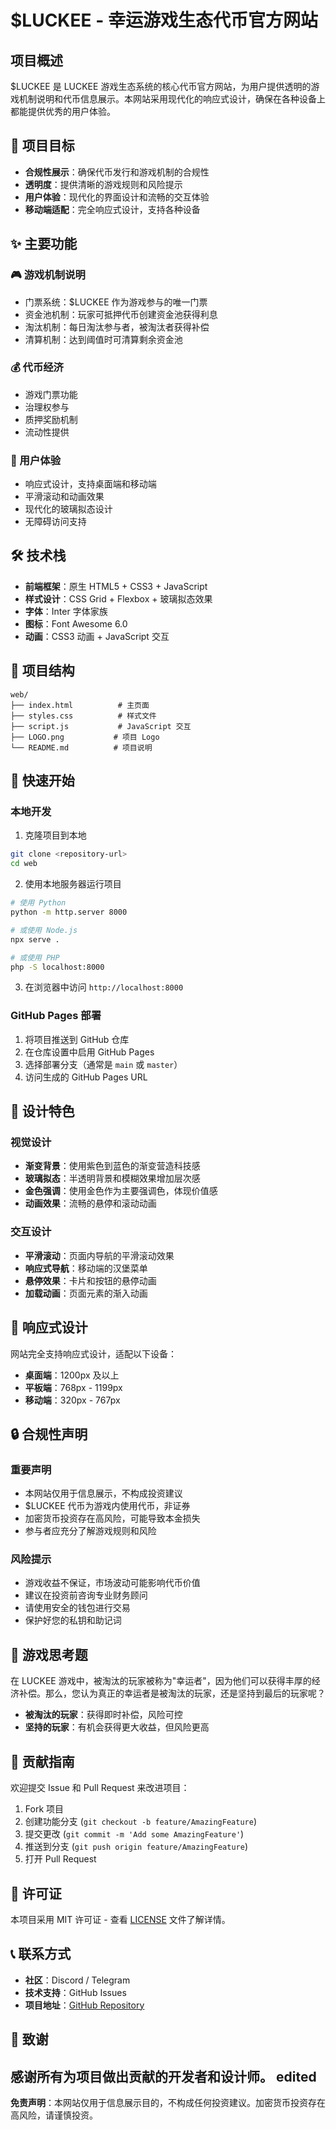 # $LUCKEE - 幸运游戏生态代币官方网站

## 项目概述

$LUCKEE 是 LUCKEE 游戏生态系统的核心代币官方网站，为用户提供透明的游戏机制说明和代币信息展示。本网站采用现代化的响应式设计，确保在各种设备上都能提供优秀的用户体验。

## 🎯 项目目标

- **合规性展示**：确保代币发行和游戏机制的合规性
- **透明度**：提供清晰的游戏规则和风险提示
- **用户体验**：现代化的界面设计和流畅的交互体验
- **移动端适配**：完全响应式设计，支持各种设备

## ✨ 主要功能

### 🎮 游戏机制说明
- 门票系统：$LUCKEE 作为游戏参与的唯一门票
- 资金池机制：玩家可抵押代币创建资金池获得利息
- 淘汰机制：每日淘汰参与者，被淘汰者获得补偿
- 清算机制：达到阈值时可清算剩余资金池

### 💰 代币经济
- 游戏门票功能
- 治理权参与
- 质押奖励机制
- 流动性提供

### 📱 用户体验
- 响应式设计，支持桌面端和移动端
- 平滑滚动和动画效果
- 现代化的玻璃拟态设计
- 无障碍访问支持

## 🛠 技术栈

- **前端框架**：原生 HTML5 + CSS3 + JavaScript
- **样式设计**：CSS Grid + Flexbox + 玻璃拟态效果
- **字体**：Inter 字体家族
- **图标**：Font Awesome 6.0
- **动画**：CSS3 动画 + JavaScript 交互

## 📁 项目结构

```
web/
├── index.html          # 主页面
├── styles.css          # 样式文件
├── script.js           # JavaScript 交互
├── LOGO.png           # 项目 Logo
└── README.md          # 项目说明
```

## 🚀 快速开始

### 本地开发

1. 克隆项目到本地
```bash
git clone <repository-url>
cd web
```

2. 使用本地服务器运行项目
```bash
# 使用 Python
python -m http.server 8000

# 或使用 Node.js
npx serve .

# 或使用 PHP
php -S localhost:8000
```

3. 在浏览器中访问 `http://localhost:8000`

### GitHub Pages 部署

1. 将项目推送到 GitHub 仓库
2. 在仓库设置中启用 GitHub Pages
3. 选择部署分支（通常是 `main` 或 `master`）
4. 访问生成的 GitHub Pages URL

## 🎨 设计特色

### 视觉设计
- **渐变背景**：使用紫色到蓝色的渐变营造科技感
- **玻璃拟态**：半透明背景和模糊效果增加层次感
- **金色强调**：使用金色作为主要强调色，体现价值感
- **动画效果**：流畅的悬停和滚动动画

### 交互设计
- **平滑滚动**：页面内导航的平滑滚动效果
- **响应式导航**：移动端的汉堡菜单
- **悬停效果**：卡片和按钮的悬停动画
- **加载动画**：页面元素的渐入动画

## 📱 响应式设计

网站完全支持响应式设计，适配以下设备：

- **桌面端**：1200px 及以上
- **平板端**：768px - 1199px
- **移动端**：320px - 767px

## 🔒 合规性声明

### 重要声明
- 本网站仅用于信息展示，不构成投资建议
- $LUCKEE 代币为游戏内使用代币，非证券
- 加密货币投资存在高风险，可能导致本金损失
- 参与者应充分了解游戏规则和风险

### 风险提示
- 游戏收益不保证，市场波动可能影响代币价值
- 建议在投资前咨询专业财务顾问
- 请使用安全的钱包进行交易
- 保护好您的私钥和助记词

## 🌟 游戏思考题

在 LUCKEE 游戏中，被淘汰的玩家被称为"幸运者"，因为他们可以获得丰厚的经济补偿。那么，您认为真正的幸运者是被淘汰的玩家，还是坚持到最后的玩家呢？

- **被淘汰的玩家**：获得即时补偿，风险可控
- **坚持的玩家**：有机会获得更大收益，但风险更高

## 🤝 贡献指南

欢迎提交 Issue 和 Pull Request 来改进项目：

1. Fork 项目
2. 创建功能分支 (`git checkout -b feature/AmazingFeature`)
3. 提交更改 (`git commit -m 'Add some AmazingFeature'`)
4. 推送到分支 (`git push origin feature/AmazingFeature`)
5. 打开 Pull Request

## 📄 许可证

本项目采用 MIT 许可证 - 查看 [LICENSE](LICENSE) 文件了解详情。

## 📞 联系方式

- **社区**：Discord / Telegram
- **技术支持**：GitHub Issues
- **项目地址**：[GitHub Repository](https://github.com/your-username/luckee-website)

## 🙏 致谢

感谢所有为项目做出贡献的开发者和设计师。
edited
---

**免责声明**：本网站仅用于信息展示目的，不构成任何投资建议。加密货币投资存在高风险，请谨慎投资。 
